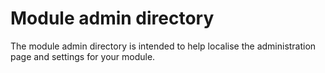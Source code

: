 # Module admin directory

The module admin directory is intended to help localise the administration page and settings for your module.
